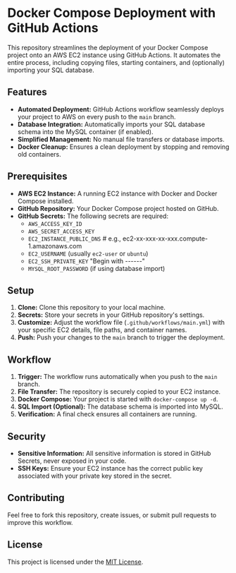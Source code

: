# Docker Compose Deployment with GitHub Actions

This repository streamlines the deployment of your Docker Compose project onto an AWS EC2 instance using GitHub Actions. It automates the entire process, including copying files, starting containers, and (optionally) importing your SQL database.

## Features

* **Automated Deployment:**  GitHub Actions workflow seamlessly deploys your project to AWS on every push to the `main` branch.
* **Database Integration:** Automatically imports your SQL database schema into the MySQL container (if enabled).
* **Simplified Management:**  No manual file transfers or database imports.
* **Docker Cleanup:** Ensures a clean deployment by stopping and removing old containers.

## Prerequisites

* **AWS EC2 Instance:** A running EC2 instance with Docker and Docker Compose installed.
* **GitHub Repository:**  Your Docker Compose project hosted on GitHub.
* **GitHub Secrets:** The following secrets are required:
    * `AWS_ACCESS_KEY_ID`
    * `AWS_SECRET_ACCESS_KEY`
    * `EC2_INSTANCE_PUBLIC_DNS` # e.g., ec2-xx-xxx-xx-xxx.compute-1.amazonaws.com
    * `EC2_USERNAME` (usually `ec2-user` or `ubuntu`)
    * `EC2_SSH_PRIVATE_KEY` "Begin with ------" 
    * `MYSQL_ROOT_PASSWORD` (if using database import)
## 
## Setup

1. **Clone:** Clone this repository to your local machine.
2. **Secrets:**  Store your secrets in your GitHub repository's settings.
3. **Customize:** Adjust the workflow file (`.github/workflows/main.yml`) with your specific EC2 details, file paths, and container names.
4. **Push:** Push your changes to the `main` branch to trigger the deployment.

## Workflow

1. **Trigger:** The workflow runs automatically when you push to the `main` branch.
2. **File Transfer:** The repository is securely copied to your EC2 instance.
3. **Docker Compose:** Your project is started with `docker-compose up -d`.
4. **SQL Import (Optional):**  The database schema is imported into MySQL.
5. **Verification:** A final check ensures all containers are running.

## Security

* **Sensitive Information:** All sensitive information is stored in GitHub Secrets, never exposed in your code.
* **SSH Keys:** Ensure your EC2 instance has the correct public key associated with your private key stored in the secret.

## Contributing

Feel free to fork this repository, create issues, or submit pull requests to improve this workflow.

## License

This project is licensed under the [MIT License](LICENSE).
